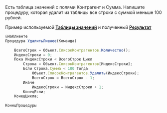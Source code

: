 Есть таблица значений с полями Контрагент и Сумма. Напишите процедуру, которая удалит из таблицы все строки с суммой меньше 100 рублей.

Пример используемой [__Таблицы значений__]() и полученный [__Результат__]()

```js
&НаКлиенте
Процедура УдалитьЛишнее(Команда)
		
	ВсегоСтрок = Объект.СписокКонтрагентов.Количество();
	ИндексСтроки = 0;
	Пока ИндексСтроки < ВсегоСтрок Цикл 
		Строка = Объект.СписокКонтрагентов[ИндексСтроки];	
		Если Строка.Сумма < 100 Тогда 
			Объект.СписокКонтрагентов.Удалить(ИндексСтроки);
			ВсегоСтрок = ВсегоСтрок - 1;
		Иначе
			ИндексСтроки = ИндексСтроки + 1;
		КонецЕсли;
	КонецЦикла;
  
КонецПроцедуры
